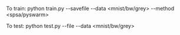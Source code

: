 To train:
python train.py --savefile <name for params file> --data <mnist/bw/grey> --method <spsa/pyswarm>

To test:
python test.py --file <params file> --data <mnist/bw/grey>
